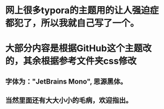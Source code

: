# 网上很多typora的主题用的让人强迫症都犯了，所以我就自己写了一个。

# 大部分内容是根据GitHub这个主题改的，其余根据参考文件夹css修改

## 字体为："JetBrains Mono", 思源黑体。

## 当然里面还有大大小小的毛病，欢迎指出。

